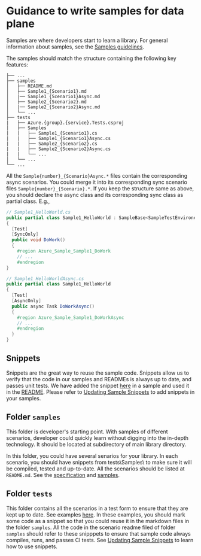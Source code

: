 # Guidance to write samples for data plane

Samples are where developers start to learn a library. For general information about samples, see the [Samples guidelines](https://azure.github.io/azure-sdk/dotnet_introduction.html#dotnet-samples).

The samples should match the structure containing the following key features:

```
├── ...
├── samples
│   ├── README.md
│   ├── Sample1_{Scenario1}.md
│   |── Sample1_{Scenario1}Async.md
│   ├── Sample2_{Scenario2}.md
│   |── Sample2_{Scenario2}Async.md
│   └── ...
├── tests
|   ├── Azure.{group}.{service}.Tests.csproj
│   ├── Samples
|   |   ├── Sample1_{Scenario1}.cs
|   |   ├── Sample1_{Scenario1}Async.cs
|   |   ├── Sample2_{Scenario2}.cs
|   |   ├── Sample2_{Scenario2}Async.cs
|   |   └── ...
│   └── ...
└── ...
```

All the `Sample{number}_{Scenario}Async.*` files contain the corresponding async scenarios. You could merge it into its corresponding sync scenario files `Sample{number}_{Scenario}.*`. If you keep the structure same as above, you should declare the async class and its corresponding sync class as partial class. E.g.,

```C#
// Sample1_HelloWorld.cs
public partial class Sample1_HelloWorld : SampleBase<SampleTestEnvironent>
{
  [Test]
  [SyncOnly]
  public void DoWork()
  {
    #region Azure_Sample_Sample1_DoWork
    // ...
    #endregion
}

// Sample1_HelloWorldAsync.cs
public partial class Sample1_HelloWorld
{
  [Test]
  [AsyncOnly]
  public async Task DoWorkAsync()
  {
    #region Azure_Sample_Sample1_DoWorkAsync
    // ...
    #endregion
  }
}
```

## Snippets

Snippets are the great way to reuse the sample code. Snippets allow us to verify that the code in our samples and READMEs is always up to date, and passes unit tests. We have added the snippet [here](https://github.com/Azure/azure-sdk-for-net/blob/main/sdk/template/Azure.Template/tests/Samples/Sample1_HelloWorld.cs#L21) in a sample and used it in the [README](https://github.com/Azure/azure-sdk-for-net/blob/main/sdk/template/Azure.Template/README.md#get-secret). Please refer to [Updating Sample Snippets](https://github.com/Azure/azure-sdk-for-net/blob/main/CONTRIBUTING.md#updating-sample-snippets) to add snippets in your samples.

## Folder `samples`
This folder is developer's starting point. With samples of different scenarios, developer could quickly learn without digging into the in-depth technology. It should be located at subdirectory of main library directory. 

In this folder, you could have several senarios for your library. In each scenario, you should have snippets from tests\Samples\ to make sure it will be compiled, tested and up-to-date. All the scenarios should be listed at `README.md`. See the [specification](https://azure.github.io/azure-sdk/dotnet_introduction.html#dotnet-samples) and [samples](https://github.com/Azure/azure-sdk-for-net/tree/main/sdk/template/Azure.Template/samples).

## Folder `tests`
This folder contains all the scenarios in a test form to ensure that they are kept up to date. See examples [here](https://github.com/Azure/azure-sdk-for-net/tree/main/sdk/template/Azure.Template/tests/Samples). In these examples, you should mark some code as a snippet so that you could reuse it in the markdown files in the folder `samples`. All the code in the scenario readme filed of folder `samples` should refer to these snipppets to ensure that sample code always compiles, runs, and passes CI tests. See [Updating Sample Snippets](https://github.com/Azure/azure-sdk-for-net/blob/main/CONTRIBUTING.md#updating-sample-snippets) to learn how to use snippets.
